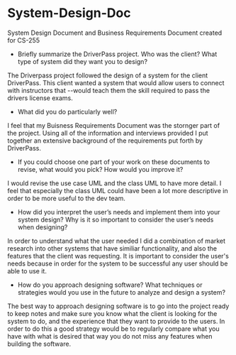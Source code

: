 # System-Design-Doc
System Design Document and Business Requirements Document created for CS-255

- Briefly summarize the DriverPass project. Who was the client? What type of system did they want you to design?

The Driverpass project followed the design of a system for the client DriverPass. This client wanted a system that would allow users to connect with instructors that --would teach them the skill required to pass the drivers license exams. 
 - What did you do particularly well?

I feel that my Buisness Requirements Document was the stornger part of the project. Using all of the information and interviews provided I put together an extensive background of the requirements put forth by DriverPass.
- If you could choose one part of your work on these documents to revise, what would you pick? How would you improve it?

I would revise the use case UML and the class UML to have more detail. I feel that especially the class UML could have been a lot more descriptive in order to be more useful to the dev team.
- How did you interpret the user’s needs and implement them into your system design? Why is it so important to consider the user’s needs when designing?

In order to understand what the user needed I did a combination of market research into other systems that have similiar functionality, and also the features that the client was requesting. It is important to consider the user's needs because in order for the system to be successful any user should be able to use it.
- How do you approach designing software? What techniques or strategies would you use in the future to analyze and design a system?

The best way to approach designing software is to go into the project ready to keep notes and make sure you know what the client is looking for the system to do, and the experience that they want to provide to the users. In order to do this a good strategy would be to regularly compare what you have with what is desired that way you do not miss any features when building the software. 
